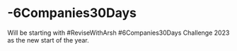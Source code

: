 # -6Companies30Days
Will be starting with #ReviseWithArsh #6Companies30Days Challenge 2023 as the new start of the year.
